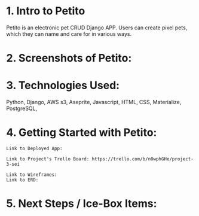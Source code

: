 # 1. Intro to Petito
Petito is an electronic pet CRUD Django APP. Users can create pixel pets, which they can name and care for in various ways. 

# 2. Screenshots of Petito: 

# 3. Technologies Used: 
Python, Django, AWS s3, Aseprite, Javascript, HTML, CSS, Materialize, PostgreSQL, 

# 4. Getting Started with Petito: 

    Link to Deployed App: 

    Link to Project's Trello Board: https://trello.com/b/n0wphGHe/project-3-sei

    Link to Wireframes: 
    Link to ERD: 

# 5. Next Steps / Ice-Box Items: 

